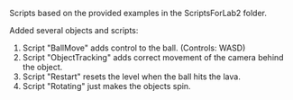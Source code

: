 Scripts based on the provided examples in the ScriptsForLab2 folder.

Added several objects and scripts:
1. Script "BallMove" adds control to the ball. (Controls: WASD)
2. Script "ObjectTracking" adds correct movement of the camera behind the object.
3. Script "Restart" resets the level when the ball hits the lava.
4. Script "Rotating" just makes the objects spin.